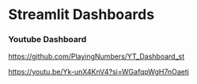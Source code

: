 # Streamlit Dashboards

### Youtube Dashboard

https://github.com/PlayingNumbers/YT_Dashboard_st

https://youtu.be/Yk-unX4KnV4?si=WGafqpWgH7nOaetj

